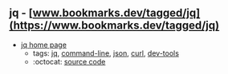 jq - [www.bookmarks.dev/tagged/jq](https://www.bookmarks.dev/tagged/jq)
---
* [jq home page](https://stedolan.github.io/jq/)
    * tags: [jq](../tagged/jq.md), [command-line](../tagged/command-line.md), [json](../tagged/json.md), [curl](../tagged/curl.md), [dev-tools](../tagged/dev-tools.md)
    * :octocat: [source code](https://github.com/stedolan/jq)
